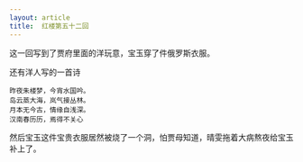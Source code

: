 ```yaml
---
layout: article
title:  红楼第五十二回
---
```


这一回写到了贾府里面的洋玩意，宝玉穿了件俄罗斯衣服。

还有洋人写的一首诗

```
昨夜朱楼梦，今宵水国吟。
岛云蒸大海，岚气接丛林。
月本无今古，情缘自浅深。
汉南春历历，焉得不关心
```

然后宝玉这件宝贵衣服居然被烧了一个洞，怕贾母知道，晴雯拖着大病熬夜给宝玉补上了。
